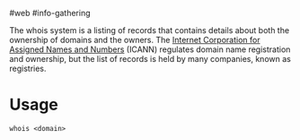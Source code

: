 #web #info-gathering 

The whois system is a listing of records that contains details about both the ownership of domains and the owners. The [Internet Corporation for Assigned Names and Numbers](https://www.icann.org/) (ICANN) regulates domain name registration and ownership, but the list of records is held by many companies, known as registries.

# Usage

```
whois <domain>
```